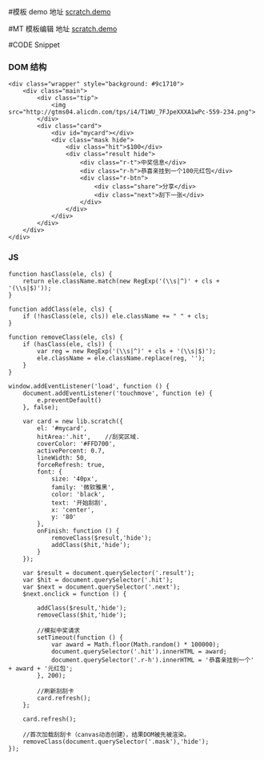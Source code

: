 #模板 demo 地址 [scratch.demo](http://jiangcheng.demo.taobao.net/gamesandbox/scratch/)

#MT 模板编辑 地址 [scratch.demo](http://mt.alibaba-inc.com/model/admin/edit/21)


#CODE Snippet

### DOM 结构

    <div class="wrapper" style="background: #9c1710">
        <div class="main">
            <div class="tip">
                <img src="http://gtms04.alicdn.com/tps/i4/T1WU_7FJpeXXXA1wPc-559-234.png">
            </div>
            <div class="card">
                <div id="mycard"></div>
                <div class="mask hide">
                    <div class="hit">$100</div>
                    <div class="result hide">
                        <div class="r-t">中奖信息</div>
                        <div class="r-h">恭喜亲挂到一个100元红包</div>
                        <div class="r-btn">
                            <div class="share">分享</div>
                            <div class="next">刮下一张</div>
                        </div>
                    </div>
                </div>
            </div>
        </div>
    </div>


### JS

    function hasClass(ele, cls) {
        return ele.className.match(new RegExp('(\\s|^)' + cls + '(\\s|$)'));
    }

    function addClass(ele, cls) {
        if (!hasClass(ele, cls)) ele.className += " " + cls;
    }

    function removeClass(ele, cls) {
        if (hasClass(ele, cls)) {
            var reg = new RegExp('(\\s|^)' + cls + '(\\s|$)');
            ele.className = ele.className.replace(reg, '');
        }
    }

    window.addEventListener('load', function () {
        document.addEventListener('touchmove', function (e) {
            e.preventDefault()
        }, false);

        var card = new lib.scratch({
            el: '#mycard',
            hitArea:'.hit',    //刮奖区域.
            coverColor: '#FFD700',
            activePercent: 0.7,
            lineWidth: 50,
            forceRefresh: true,
            font: {
                size: '40px',
                family: '微软雅黑',
                color: 'black',
                text: '开始刮刮',
                x: 'center',
                y: '80'
            },
            onFinish: function () {
                removeClass($result,'hide');
                addClass($hit,'hide');
            }
        });

        var $result = document.querySelector('.result');
        var $hit = document.querySelector('.hit');
        var $next = document.querySelector('.next');
        $next.onclick = function () {

            addClass($result,'hide');
            removeClass($hit,'hide');

            //模拟中奖请求
            setTimeout(function () {
                var award = Math.floor(Math.random() * 100000);
                document.querySelector('.hit').innerHTML = award;
                document.querySelector('.r-h').innerHTML = '恭喜亲挂到一个' + award + '元红包';
            }, 200);

            //刷新刮刮卡
            card.refresh();
        };

        card.refresh();

        //首次加载刮刮卡（canvas动态创建），结果DOM被先被渲染。
        removeClass(document.querySelector('.mask'),'hide');
    });


